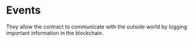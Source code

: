 # Events

They allow the contract to communicate with the outside world by logging important information in the blockchain.
